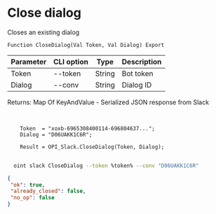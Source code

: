 ﻿---
sidebar_position: 2
---

# Close dialog
 Closes an existing dialog



`Function CloseDialog(Val Token, Val Dialog) Export`

  | Parameter | CLI option | Type | Description |
  |-|-|-|-|
  | Token | --token | String | Bot token |
  | Dialog | --conv | String | Dialog ID |

  
  Returns:  Map Of KeyAndValue - Serialized JSON response from Slack

<br/>




```bsl title="Code example"
    Token  = "xoxb-6965308400114-696804637...";
    Dialog = "D06UAKK1C6R";

    Result = OPI_Slack.CloseDialog(Token, Dialog);
```



```sh title="CLI command example"
    
  oint slack CloseDialog --token %token% --conv "D06UAKK1C6R"

```

```json title="Result"
{
 "ok": true,
 "already_closed": false,
 "no_op": false
}
```
